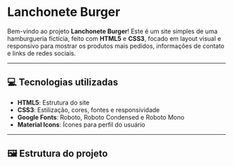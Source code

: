 # Lanchonete Burger

Bem-vindo ao projeto **Lanchonete Burger**! Este é um site simples de uma hamburgueria fictícia, feito com **HTML5** e **CSS3**, focado em layout visual e responsivo para mostrar os produtos mais pedidos, informações de contato e links de redes sociais.

---

## 💻 Tecnologias utilizadas

- **HTML5**: Estrutura do site
- **CSS3**: Estilização, cores, fontes e responsividade
- **Google Fonts**: Roboto, Roboto Condensed e Roboto Mono
- **Material Icons**: Ícones para perfil do usuário

---

## 🖼 Estrutura do projeto
